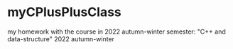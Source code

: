 # myCPlusPlusClass

my homework with the course in 2022 autumn-winter semester: "C++ and data-structure" 2022 autumn-winter
